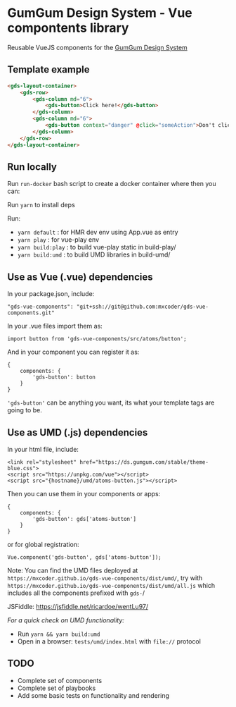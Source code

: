 GumGum Design System - Vue compontents library
==============================================

Reusable VueJS components for the [GumGum Design System](https://ds.gumgum.com/stable/css/index.html)

Template example
----------------
```html
<gds-layout-container>
    <gds-row>
        <gds-column md="6">
            <gds-button>Click here!</gds-button>
        </gds-column>
        <gds-column md="6">
            <gds-button context="danger" @click="someAction">Don't click here</gds-button>
        </gds-column>
    </gds-row>
</gds-layout-container>
```

Run locally
-----------

Run `run-docker` bash script to create a docker container where then you can:

Run `yarn` to install deps

Run:

- `yarn default` : for HMR dev env using App.vue as entry
- `yarn play` : for vue-play env
- `yarn build:play` : to build vue-play static in build-play/
- `yarn build:umd` : to build UMD libraries in build-umd/

Use as Vue (.vue) dependencies
------------------------------

In your package.json, include:
```
"gds-vue-components": "git+ssh://git@github.com:mxcoder/gds-vue-components.git"
```

In your .vue files import them as:
```
import button from 'gds-vue-components/src/atoms/button';
```
And in your component you can register it as:
```
{
    components: {
        'gds-button': button
    }
}
```
`'gds-button'` can be anything you want, its what your template tags are going to be.

Use as UMD (.js) dependencies
------------------------------

In your html file, include:

```
<link rel="stylesheet" href="https://ds.gumgum.com/stable/theme-blue.css">
<script src="https://unpkg.com/vue"></script>
<script src="{hostname}/umd/atoms-button.js"></script>
```
Then you can use them in your components or apps:
```
{
    components: {
        'gds-button': gds['atoms-button']
    }
}
```
or for global registration:
```
Vue.component('gds-button', gds['atoms-button']);
```

Note: You can find the UMD files deployed at `https://mxcoder.github.io/gds-vue-components/dist/umd/`,
try with `https://mxcoder.github.io/gds-vue-components/dist/umd/all.js` which includes all the components prefixed with `gds-`/

JSFiddle: https://jsfiddle.net/ricardoe/wentLu97/


*For a quick check on UMD functionality:*

- Run `yarn && yarn build:umd`
- Open in a browser: `tests/umd/index.html` with `file://` protocol

TODO
----

* Complete set of components
* Complete set of playbooks
* Add some basic tests on functionality and rendering
